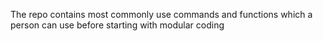 The repo contains most commonly use commands and functions which a person can use before starting with modular coding
